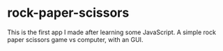 # rock-paper-scissors

This is the first app I made after learning some JavaScript. A simple rock paper scissors game vs computer, with an GUI.
